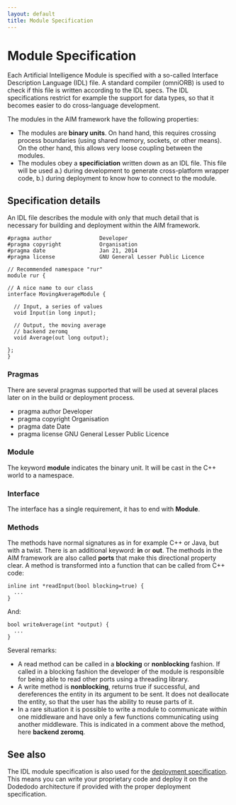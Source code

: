 ```yaml
---
layout: default
title: Module Specification
---
```


# Module Specification

Each Artificial Intelligence Module is specified with a so-called Interface Description Language (IDL) file. A standard compiler (omniORB) is used to check if this file is written according to the IDL specs. The IDL specifications restrict for example the support for data types, so that it becomes easier to do cross-language development. 

The modules in the AIM framework have the following properties:

* The modules are **binary units**. On hand hand, this requires crossing process boundaries (using shared memory, sockets, or other means). On the other hand, this allows very loose coupling between the modules.
* The modules obey a **specificiation** written down as an IDL file. This file will be used a.) during development to generate cross-platform wrapper code, b.) during deployment to know how to connect to the module.

## Specification details

An IDL file describes the module with only that much detail that is necessary for building and deployment within the AIM framework.

    #pragma author               Developer
    #pragma copyright            Organisation
    #pragma date                 Jan 21, 2014
    #pragma license              GNU General Lesser Public Licence
    
    // Recommended namespace "rur"
    module rur {
    
    // A nice name to our class
    interface MovingAverageModule {
    
      // Input, a series of values
      void Input(in long input);
      
      // Output, the moving average
      // backend zeromq
      void Average(out long output);
    
    };
    }
    
### Pragmas

There are several pragmas supported that will be used at several places later on in the build or deployment process.

* pragma author               Developer
* pragma copyright            Organisation
* pragma date                 Date
* pragma license              GNU General Lesser Public Licence

### Module

The keyword **module** indicates the binary unit. It will be cast in the C++ world to a namespace.

### Interface

The interface has a single requirement, it has to end with **Module**.

### Methods

The methods have normal signatures as in for example C++ or Java, but with a twist. There is an additional keyword: **in** or **out**. The methods in the AIM framework are also called **ports** that make this directional property clear. A method is transformed into a function that can be called from C++ code:

    inline int *readInput(bool blocking=true) {
      ...
    }

And:

    bool writeAverage(int *output) {
      ...
    }

Several remarks:

* A read method can be called in a **blocking** or **nonblocking** fashion. If called in a blocking fashion the developer of the module is responsible for being able to read other ports using a threading library. 
* A write method is **nonblocking**, returns true if successful, and dereferences the entity in its argument to be sent. It does not deallocate the entity, so that the user has the ability to reuse parts of it.
* In a rare situation it is possible to write a module to communicate within one middleware and have only a few functions communicating using another middleware. This is indicated in a comment above the method, here **backend zeromq**.

## See also

The IDL module specification is also used for the [deployment specification](deployment_spec.md). This means you can write your proprietary code and deploy it on the Dodedodo architecture if provided with the proper deployment specification.

